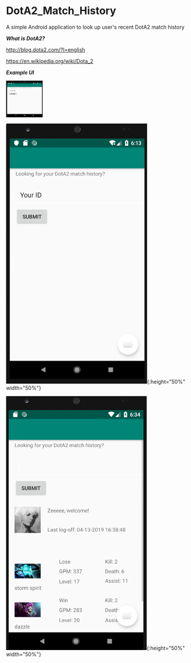 # DotA2_Match_History

A simple Android application to look up user's recent DotA2 match history

***What is DotA2?***

http://blog.dota2.com/?l=english

https://en.wikipedia.org/wiki/Dota_2

***Example UI***

<img src="Screenshot1.png" width="100" height="100">

![Screenshot](Screenshot1.png){:height="50%" width="50%"}

![Screenshot](Screenshot2.png){:height="50%" width="50%"}

